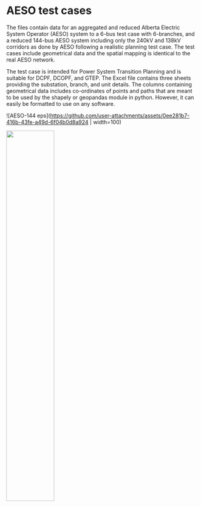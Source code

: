 # AESO test cases

The files contain data for an aggregated and reduced Alberta Electric System Operator (AESO) system to a 6-bus test case with 6-branches, and a reduced 144-bus AESO system including only the 240kV and 138kV corridors as done by AESO following a realistic planning test case.
The test cases include geometrical data and the spatial mapping is identical to the real AESO network. 

The test case is intended for Power System Transition Planning and is suitable for DCPF, DCOPF, and GTEP. 
The Excel file contains three sheets providing the substation, branch, and unit details. 
The columns containing geometrical data includes co-ordinates of points and paths that are meant to be used by the shapely or geopandas module in python. However, it can easily be formatted to use on any software. 

![AESO-144 eps](https://github.com/user-attachments/assets/0ee281b7-416b-43fe-a49d-6f04b0d8a924 | width=100)

<img src="https://i.imgur.com/ZWnhY9T.png](https://github.com/user-attachments/assets/0ee281b7-416b-43fe-a49d-6f04b0d8a924" width=50% height=50%>

